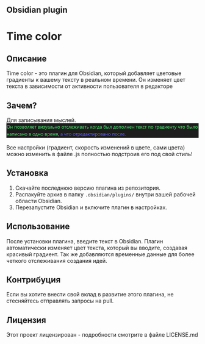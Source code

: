 ## Obsidian plugin
# Time color

## Описание

Time color - это плагин для Obsidian, который добавляет цветовые градиенты к вашему тексту в реальном времени. Он изменяет цвет текста в зависимости от активности пользователя в редакторе

## Зачем?
Для записывания мыслей.
![img](./TEST_COLOR.png)


Все настройки (градиент, скорость изменений в цвете, сами цвета) можно изменить в файле .js полностью подстроив его под свой стиль!
## Установка

1. Скачайте последнюю версию плагина из репозитория.
2. Распакуйте архив в папку `.obsidian/plugins/` внутри вашей рабочей области Obsidian.
3. Перезапустите Obsidian и включите плагин в настройках.

## Использование

После установки плагина, введите текст в Obsidian. Плагин автоматически изменяет цвет текста, который вы вводите, создавая красивый градиент. Так же добавляются временные данные для более четкого отслеживания создания идей.

## Контрибуция

Если вы хотите внести свой вклад в развитие этого плагина, не стесняйтесь отправлять запросы на pull.

## Лицензия

Этот проект лицензирован - подробности смотрите в файле LICENSE.md
